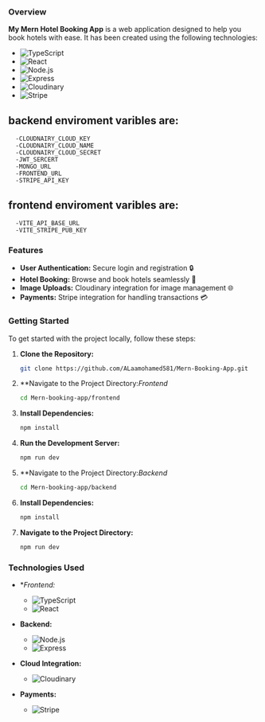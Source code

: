 

### Overview

**My Mern Hotel Booking App** is a web application designed to help you book hotels with ease. It has been created using the following technologies:

- ![TypeScript](https://img.shields.io/badge/-TypeScript-007ACC?logo=typescript&logoColor=white)
- ![React](https://img.shields.io/badge/-React-61DAFB?logo=react&logoColor=white)
- ![Node.js](https://img.shields.io/badge/-Node.js-339933?logo=node.js&logoColor=white)
- ![Express](https://img.shields.io/badge/-Express.js-000000?logo=express&logoColor=white)
- ![Cloudinary](https://img.shields.io/badge/-Cloudinary-3276D8?logo=cloudinary&logoColor=white)
- ![Stripe](https://img.shields.io/badge/-Stripe-635BFF?logo=stripe&logoColor=white)

## backend enviroment varibles are:
      -CLOUDNAIRY_CLOUD_KEY
      -CLOUDNAIRY_CLOUD_NAME
      -CLOUDNAIRY_CLOUD_SECRET
      -JWT_SERCERT
      -MONGO_URL
      -FRONTEND_URL
      -STRIPE_API_KEY
## frontend enviroment varibles are:
      -VITE_API_BASE_URL
      -VITE_STRIPE_PUB_KEY

### Features

- **User Authentication:** Secure login and registration 🔒
- **Hotel Booking:** Browse and book hotels seamlessly 🏨
- **Image Uploads:** Cloudinary integration for image management 🌐
- **Payments:** Stripe integration for handling transactions 💳

### Getting Started

To get started with the project locally, follow these steps:

1. **Clone the Repository:**
   ```bash
   git clone https://github.com/ALaamohamed581/Mern-Booking-App.git
   ```

2. **Navigate to the Project Directory:*Frontend*
   ```bash
   cd Mern-booking-app/frontend
   ```

3. **Install Dependencies:**
   ```bash
   npm install
   ```
4. **Run the Development Server:**
   ```bash
   npm run dev
   ```
5. **Navigate to the Project Directory:*Backend*
   ```bash
   cd Mern-booking-app/backend
   ```
6. **Install Dependencies:**
   ```bash
   npm install
   ```
7. **Navigate to the Project Directory:**
   ```bash
   npm run dev
   ```



### Technologies Used

- **Frontend:*
  - ![TypeScript](https://img.shields.io/badge/-TypeScript-007ACC?logo=typescript&logoColor=white)
  - ![React](https://img.shields.io/badge/-React-61DAFB?logo=react&logoColor=white)

- **Backend:**
  - ![Node.js](https://img.shields.io/badge/-Node.js-339933?logo=node.js&logoColor=white)
  - ![Express](https://img.shields.io/badge/-Express.js-000000?logo=express&logoColor=white)

- **Cloud Integration:**
  - ![Cloudinary](https://img.shields.io/badge/-Cloudinary-3276D8?logo=cloudinary&logoColor=white)

- **Payments:**
  - ![Stripe](https://img.shields.io/badge/-Stripe-635BFF?logo=stripe&logoColor=white)

